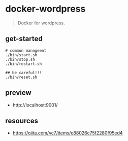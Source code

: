 # docker-wordpress
> Docker for wordpress.

## get-started
```shell
# common manngeent
./bin/start.sh
./bin/stop.sh
./bin/restart.sh

## be careful!!!
./bin/reset.sh
```

## preview
- http://localhost:9001/

## resources
- https://qiita.com/vc7/items/e88026c75f2280f95ed4